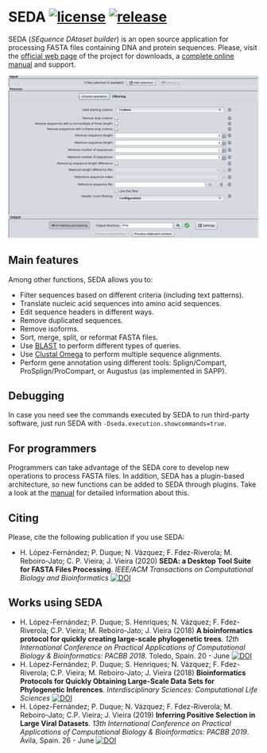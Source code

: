 # SEDA [![license](https://img.shields.io/github/license/sing-group/seda)](https://github.com/sing-group/seda) [![release](https://img.shields.io/github/release/sing-group/seda.svg)](http://www.sing-group.org/seda/download.html)
SEDA (*SEquence DAtaset builder*) is an open source application for processing FASTA files containing DNA and protein sequences. Please, visit the [official web page](http://www.sing-group.org/seda) of the project for downloads, a [complete online manual](http://www.sing-group.org/seda/manual) and support.

![SEDA Screenshot](seda-screenshot.png)

## Main features
Among other functions, SEDA allows you to:
- Filter sequences based on different criteria (including text patterns).
- Translate nucleic acid sequences into amino acid sequences.
- Edit sequence headers in different ways.
- Remove duplicated sequences.
- Remove isoforms.
- Sort, merge, split, or reformat FASTA files.
- Use [BLAST](https://blast.ncbi.nlm.nih.gov/Blast.cgi?CMD=Web&PAGE_TYPE=BlastDocs&DOC_TYPE=Download) to perform different types of queries.
- Use [Clustal Omega](http://www.clustal.org/omega/) to perform multiple sequence alignments.
- Perform gene annotation using different tools: Splign/Compart, ProSplign/ProCompart, or Augustus (as implemented in SAPP).

## Debugging
In case you need see the commands executed by SEDA to run third-party software, just run SEDA with `-Dseda.execution.showcommands=true`.

## For programmers
Programmers can take advantage of the SEDA core to develop new operations to process FASTA files. In addition, SEDA has a plugin-based architecture, so new functions can be added to SEDA through plugins. Take a look at the [manual](https://www.sing-group.org/seda/manual/developers.html) for detailed information about this.

## Citing
Please, cite the following publication if you use SEDA:
- H. López-Fernández; P. Duque; N. Vázquez; F. Fdez-Riverola; M. Reboiro-Jato; C. P. Vieira; J. Vieira (2020) **SEDA: a Desktop Tool Suite for FASTA Files Processing**. *IEEE/ACM Transactions on Computational Biology and Bioinformatics* [![DOI](https://img.shields.io/badge/doi-10.1109%2FTCBB.2020.3040383-blue)](https://doi.org/10.1109/TCBB.2020.3040383)

## Works using SEDA
- H. López-Fernández; P. Duque; S. Henriques; N. Vázquez; F. Fdez-Riverola; C.P. Vieira; M. Reboiro-Jato; J. Vieira (2018) **A bioinformatics protocol for quickly creating large-scale phylogenetic trees**. *12th International Conference on Practical Applications of Computational Biology & Bioinformatics: PACBB 2018*. Toledo, Spain. 20 - June [![DOI](https://img.shields.io/badge/doi-10.1007%2F978--3--319--98702--6__11-green.svg)](https://doi.org/10.1007/978-3-319-98702-6_11)
- H. López-Fernández; P. Duque; S. Henriques; N. Vázquez; F. Fdez-Riverola; C.P. Vieira; M. Reboiro-Jato; J. Vieira (2018) **Bioinformatics Protocols for Quickly Obtaining Large-Scale Data Sets for Phylogenetic Inferences**. *Interdisciplinary Sciences: Computational Life Sciences* [![DOI](https://img.shields.io/badge/doi-10.1007%2Fs12539--018--0312--5-green.svg)](http://doi.org/10.1007/s12539-018-0312-5)
- H. López-Fernández; P. Duque; N. Vázquez; F. Fdez-Riverola; M. Reboiro-Jato; C.P. Vieira; J. Vieira (2019) **Inferring Positive Selection in Large Viral Datasets**. *13th International Conference on Practical Applications of Computational Biology & Bioinformatics: PACBB 2019*. Ávila, Spain. 26 - June [![DOI](https://img.shields.io/badge/doi-10.1007%2F978--3--030--23873--5__8-green)](https://doi.org/10.1007/978-3-030-23873-5_8)
